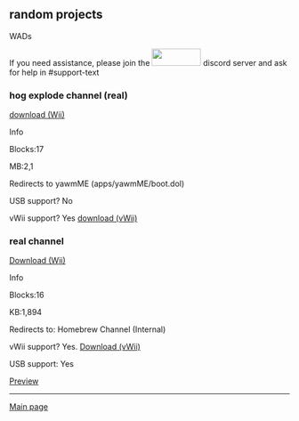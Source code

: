 random projects
------------
WADs

If you need assistance, please join the <a href="https://discord.gg/c9zpWSUxGG"><img src="https://donut.eu.org/img/88x31/wii_super_cool.png" width="88" height="31"></a> discord server and ask for help in #support-text

<h3>hog explode channel (real)</h3>

[download (Wii)](https://idkwhereisthisname.github.io/dwnlds-dir/hogexplodech.wad)

Info

Blocks:17

MB:2,1

Redirects to yawmME (apps/yawmME/boot.dol)

USB support? No

vWii support? Yes [download (vWii)](https://idkwhereisthisname.github.io/dwnlds-dir/hogexplodechvwii.wad)

<h3>real channel</h3>

[Download (Wii)](idkwhereisthisname.github.io/dwnlds-dir/realchannel.wad)

Info

Blocks:16

KB:1,894

Redirects to: Homebrew Channel (Internal)

vWii support? Yes. [Download (vWii)](idkwhereisthisname.github.io/dwnlds-dir/realchannelvwii.wad)

USB support: Yes

[Preview](https://youtu.be/eNJpCWZDX4g)

---------------------

[Main page](https://idkwhereisthisname.github.io)
